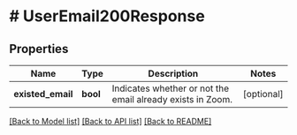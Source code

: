 # # UserEmail200Response

## Properties

Name | Type | Description | Notes
------------ | ------------- | ------------- | -------------
**existed_email** | **bool** | Indicates whether or not the email already exists in Zoom. | [optional]

[[Back to Model list]](../../README.md#models) [[Back to API list]](../../README.md#endpoints) [[Back to README]](../../README.md)
